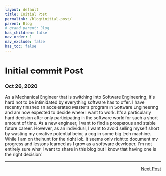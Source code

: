 ```yaml
---
layout: default
title: Initial Post
permalink: /blog/initial-post/
parent: Blog
# grand_parent: Blog
has_children: false
nav_order: 1
nav_exclude: false
has_toc: false
---
```


# Initial ~~commit~~ Post
### Oct 26, 2020

As a Mechanical Engineer that is switching into Software Engineering, it's hard not to be intimidated by everything software has to offer.
I have recently finished an accelerated Master's program in Software Engineering and am now expected to decide where I want to work.
It's a particularly hard decision after only participating in the software world for such a short amount of time.
As a new engineer, I want to find a prosperous and stable future career. 
However, as an individual, I want to avoid selling myself short by wasting my creative potential being a cog in some big tech machine. 
While I am on the hunt for the right job, it seems only right to document my progress and lessons learned as I grow as a software developer.
I'm not entirely sure what I want to share in this blog but I know that having one is the right decision.'

<hr>
<span style="float: right"><a href="/blog/official-launch">Next Post</a></span>